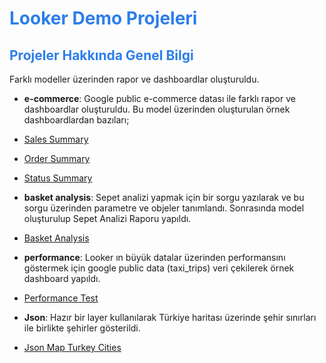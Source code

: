 <h1><span style="color:#2d7eea">Looker Demo Projeleri</span></h1>

<h2><span style="color:#2d7eea">Projeler Hakkında Genel Bilgi</span></h2>

Farklı modeller üzerinden rapor ve dashboardlar oluşturuldu.



- **e-commerce**: Google public e-commerce datası ile farklı rapor ve dashboardlar oluşturuldu. Bu model üzerinden oluşturulan örnek dashboardlardan bazıları;

- [Sales Summary](https://komtas.cloud.looker.com/dashboards/61)
- [Order Summary](https://komtas.cloud.looker.com/dashboards/65)
- [Status Summary](https://komtas.cloud.looker.com/dashboards/66?Category=&Brand=&Product%20Name=&Created%20Date=30%20day)


- **basket analysis**:  Sepet analizi yapmak için bir sorgu yazılarak ve bu sorgu üzerinden parametre ve objeler tanımlandı. Sonrasında model oluşturulup Sepet Analizi Raporu yapıldı.

- [Basket Analysis](https://komtas.cloud.looker.com/looks/48)

- **performance**: Looker ın büyük datalar üzerinden performansını göstermek için google public data (taxi_trips) veri çekilerek örnek dashboard yapıldı.

- [Performance Test](https://komtas.cloud.looker.com/dashboards/63?Company=&Payment%20Type=)


- **Json**: Hazır bir layer kullanılarak Türkiye haritası üzerinde şehir sınırları ile birlikte şehirler gösterildi.

- [Json Map Turkey Cities](https://komtas.cloud.looker.com/looks/53)
